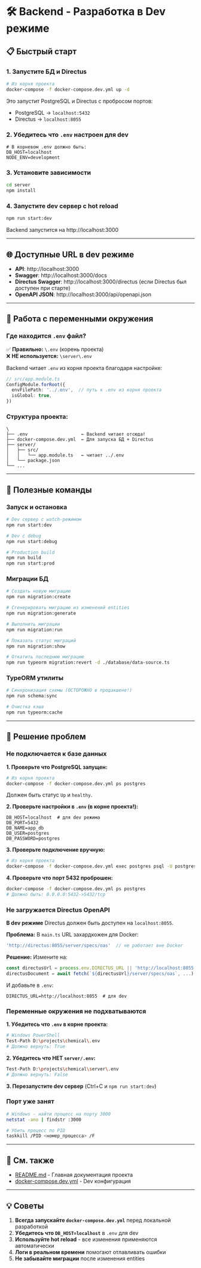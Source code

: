 # 🛠️ Backend - Разработка в Dev режиме

## 📋 Быстрый старт

### 1. Запустите БД и Directus

```bash
# Из корня проекта
docker-compose -f docker-compose.dev.yml up -d
```

Это запустит PostgreSQL и Directus с пробросом портов:
- PostgreSQL → `localhost:5432`
- Directus → `localhost:8055`

### 2. Убедитесь что `.env` настроен для dev

```env
# В корневом .env должно быть:
DB_HOST=localhost
NODE_ENV=development
```

### 3. Установите зависимости

```bash
cd server
npm install
```

### 4. Запустите dev сервер с hot reload

```bash
npm run start:dev
```

Backend запустится на http://localhost:3000

---

## 🌐 Доступные URL в dev режиме

- **API**: http://localhost:3000
- **Swagger**: http://localhost:3000/docs
- **Directus Swagger**: http://localhost:3000/directus (если Directus был доступен при старте)
- **OpenAPI JSON**: http://localhost:3000/api/openapi.json

---

## 📝 Работа с переменными окружения

### Где находится `.env` файл?

✅ **Правильно:** `\.env` (корень проекта)  
❌ **НЕ используется:** `\server\.env`

Backend читает `.env` из корня проекта благодаря настройке:

```typescript
// src/app.module.ts
ConfigModule.forRoot({
  envFilePath: '../.env',  // путь к .env из корня проекта
  isGlobal: true,
})
```

### Структура проекта:

```
\
├── .env                    ← Backend читает отсюда!
├── docker-compose.dev.yml  ← Для запуска БД + Directus
├── server/
│   ├── src/
│   │   └── app.module.ts   ← читает ../.env
│   └── package.json
└── ...
```

---

## 🔧 Полезные команды

### Запуск и остановка

```bash
# Dev сервер с watch-режимом
npm run start:dev

# Dev с debug
npm run start:debug

# Production build
npm run build
npm run start:prod
```

### Миграции БД

```bash
# Создать новую миграцию
npm run migration:create

# Сгенерировать миграцию из изменений entities
npm run migration:generate

# Выполнить миграции
npm run migration:run

# Показать статус миграций
npm run migration:show

# Откатить последнюю миграцию
npm run typeorm migration:revert -d ./database/data-source.ts
```

### TypeORM утилиты

```bash
# Синхронизация схемы (ОСТОРОЖНО в продакшене!)
npm run schema:sync

# Очистка кэша
npm run typeorm:cache
```

---

## 🐛 Решение проблем

### Не подключается к базе данных

**1. Проверьте что PostgreSQL запущен:**

```bash
# Из корня проекта
docker-compose -f docker-compose.dev.yml ps postgres
```

Должен быть статус `Up` и `healthy`.

**2. Проверьте настройки в `.env` (в корне проекта!):**

```env
DB_HOST=localhost  # для dev режима
DB_PORT=5432
DB_NAME=app_db
DB_USER=postgres
DB_PASSWORD=postgres
```

**3. Проверьте подключение вручную:**

```bash
# Из корня проекта
docker-compose -f docker-compose.dev.yml exec postgres psql -U postgres -d app_db -c "SELECT 1"
```

**4. Проверьте что порт 5432 проброшен:**

```bash
docker-compose -f docker-compose.dev.yml ps postgres
# Должно быть: 0.0.0.0:5432->5432/tcp
```

### Не загружается Directus OpenAPI

**В dev режиме** Directus должен быть доступен на `localhost:8055`.

**Проблема:** В `main.ts` URL захардкожен для Docker:
```typescript
'http://directus:8055/server/specs/oas'  // не работает вне Docker
```

**Решение:** Измените на:
```typescript
const directusUrl = process.env.DIRECTUS_URL || 'http://localhost:8055';
directusDocument = await fetch(`${directusUrl}/server/specs/oas`, ...)
```

И добавьте в `.env`:
```env
DIRECTUS_URL=http://localhost:8055  # для dev
```

### Переменные окружения не подхватываются

**1. Убедитесь что `.env` в корне проекта:**

```bash
# Windows PowerShell
Test-Path D:\projects\chemical\.env
# Должно вернуть: True
```

**2. Убедитесь что НЕТ `server/.env`:**

```bash
Test-Path D:\projects\chemical\server\.env
# Должно вернуть: False
```

**3. Перезапустите dev сервер** (Ctrl+C и `npm run start:dev`)

### Порт уже занят

```bash
# Windows - найти процесс на порту 3000
netstat -ano | findstr :3000

# Убить процесс по PID
taskkill /PID <номер_процесса> /F
```

---

## 📖 См. также

- [README.md](../README.md) - Главная документация проекта
- [docker-compose.dev.yml](../docker-compose.dev.yml) - Dev конфигурация

---

## 💡 Советы

1. **Всегда запускайте `docker-compose.dev.yml`** перед локальной разработкой
2. **Убедитесь что `DB_HOST=localhost`** в `.env` для dev
3. **Используйте hot reload** - все изменения применяются автоматически
4. **Логи в реальном времени** помогают отлавливать ошибки
5. **Не забывайте миграции** после изменения entities
